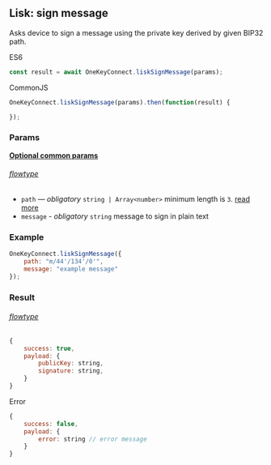 ## Lisk: sign message

Asks device to sign a message using the private key derived by given BIP32 path.

ES6
```javascript
const result = await OneKeyConnect.liskSignMessage(params);
```

CommonJS
```javascript
OneKeyConnect.liskSignMessage(params).then(function(result) {

});
```

### Params
[****Optional common params****](./commonParams)
###### [flowtype](../../src/js/types/lisk.js#L109-L112)
* `path` — *obligatory* `string | Array<number>` minimum length is `3`. [read more](./path)
* `message` - *obligatory* `string` message to sign in plain text

### Example
```javascript
OneKeyConnect.liskSignMessage({
    path: "m/44'/134'/0'",
    message: "example message"
});
```

### Result
###### [flowtype](../../src/js/types/response.js#L104-L106)
```javascript
{
    success: true,
    payload: {
        publicKey: string,
        signature: string,
    }
}
```
Error
```javascript
{
    success: false,
    payload: {
        error: string // error message
    }
}
```
